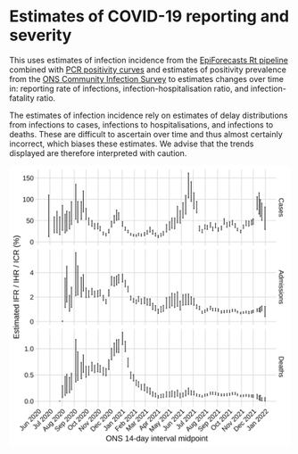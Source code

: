 # Estimates of COVID-19 reporting and severity

This uses estimates of infection incidence from the [EpiForecasts Rt pipeline](https://github.com/epiforecasts/covid-rt-estimates) combined with [PCR positivity curves](https://bmcmedicine.biomedcentral.com/articles/10.1186/s12916-021-01982-x) and estimates of positivity prevalence from the [ONS Community Infection Survey](https://www.ons.gov.uk/peoplepopulationandcommunity/healthandsocialcare/conditionsanddiseases/bulletins/coronaviruscovid19infectionsurveypilot/previousReleases) to estimates changes over time in: reporting rate of infections, infection-hospitalisation ratio, and infection-fatality ratio.

The estimates of infection incidence rely on estimates of delay distributions from infections to cases, infections to hospitalisations, and infections to deaths. These are difficult to ascertain over time and thus almost certainly incorrect, which biases these estimates. We advise that the trends displayed are therefore interpreted with caution.

![](figures/ons_severity.svg)
